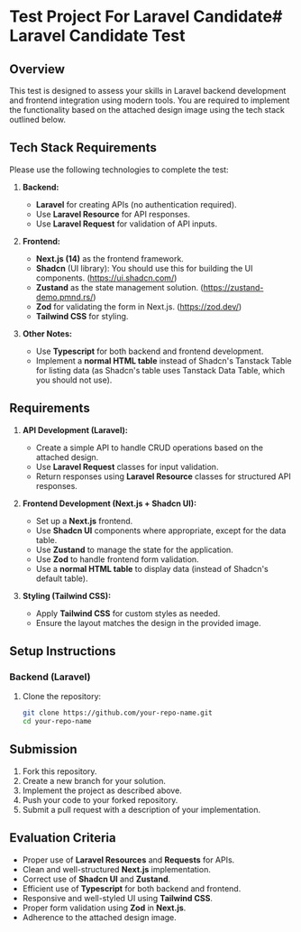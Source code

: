 # Test Project For Laravel Candidate# Laravel Candidate Test

## Overview

This test is designed to assess your skills in Laravel backend development and frontend integration using modern tools. You are required to implement the functionality based on the attached design image using the tech stack outlined below.

## Tech Stack Requirements

Please use the following technologies to complete the test:

1. **Backend:**
   - **Laravel** for creating APIs (no authentication required).
   - Use **Laravel Resource** for API responses.
   - Use **Laravel Request** for validation of API inputs.

2. **Frontend:**
   - **Next.js (14)** as the frontend framework.
   - **Shadcn** (UI library): You should use this for building the UI components. (https://ui.shadcn.com/)
   - **Zustand** as the state management solution. (https://zustand-demo.pmnd.rs/)
   - **Zod** for validating the form in Next.js. (https://zod.dev/)
   - **Tailwind CSS** for styling.

3. **Other Notes:**
   - Use **Typescript** for both backend and frontend development.
   - Implement a **normal HTML table** instead of Shadcn's Tanstack Table for listing data (as Shadcn's table uses Tanstack Data Table, which you should not use).

## Requirements

1. **API Development (Laravel):**
   - Create a simple API to handle CRUD operations based on the attached design.
   - Use **Laravel Request** classes for input validation.
   - Return responses using **Laravel Resource** classes for structured API responses.

2. **Frontend Development (Next.js + Shadcn UI):**
   - Set up a **Next.js** frontend.
   - Use **Shadcn UI** components where appropriate, except for the data table.
   - Use **Zustand** to manage the state for the application.
   - Use **Zod** to handle frontend form validation.
   - Use a **normal HTML table** to display data (instead of Shadcn's default table).

3. **Styling (Tailwind CSS):**
   - Apply **Tailwind CSS** for custom styles as needed.
   - Ensure the layout matches the design in the provided image.

## Setup Instructions

### Backend (Laravel)

1. Clone the repository:
   ```bash
   git clone https://github.com/your-repo-name.git
   cd your-repo-name

## Submission

1. Fork this repository.
2. Create a new branch for your solution.
3. Implement the project as described above.
4. Push your code to your forked repository.
5. Submit a pull request with a description of your implementation.

## Evaluation Criteria

- Proper use of **Laravel Resources** and **Requests** for APIs.
- Clean and well-structured **Next.js** implementation.
- Correct use of **Shadcn UI** and **Zustand**.
- Efficient use of **Typescript** for both backend and frontend.
- Responsive and well-styled UI using **Tailwind CSS**.
- Proper form validation using **Zod** in **Next.js**.
- Adherence to the attached design image.
